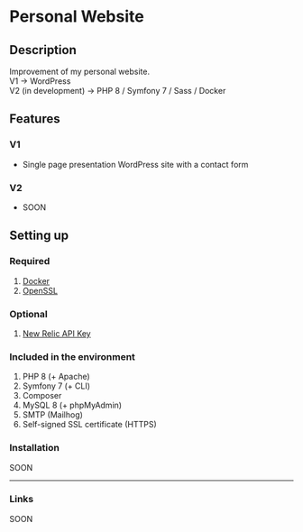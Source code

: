 # Personal Website

## Description
Improvement of my personal website.\
V1 → WordPress\
V2 (in development) → PHP 8 / Symfony 7 / Sass / Docker

## Features
### V1
- Single page presentation WordPress site with a contact form

### V2
- SOON

## Setting up

### Required
1. [Docker](https://www.docker.com/)
2. [OpenSSL](https://www.openssl.org/)

### Optional
1. [New Relic API Key](https://newrelic.com/)

### Included in the environment
1. PHP 8 (+ Apache)
2. Symfony 7 (+ CLI)
3. Composer
4. MySQL 8 (+ phpMyAdmin)
5. SMTP (Mailhog)
6. Self-signed SSL certificate (HTTPS)

### Installation
SOON

--- --- ---

### Links
SOON
